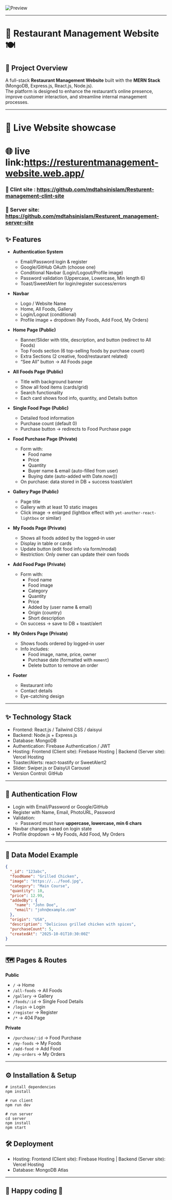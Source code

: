 ![Preview](https://github.com/mdtahsinislam/Resturent-management-clint-site/blob/66273850f3818213d412588819d1994f548333c4/readme2.png)

---
# 🎯  Restaurant Management Website 🍽️

## 📌 Project Overview
A full-stack **Restaurant Management Website** built with the **MERN Stack** (MongoDB, Express.js, React.js, Node.js).  
The platform is designed to enhance the restaurant’s online presence, improve customer interaction, and streamline internal management processes.

---
# 🚀 Live Website showcase
# 🌐 live link:https://resturentmanagement-website.web.app/

### 🔗 Clint site : https://github.com/mdtahsinislam/Resturent-management-clint-site 
### 🔗 Server site: https://github.com/mdtahsinislam/Resturent_management-server-site

## ✨ Features

- **Authentication System**
  - Email/Password login & register
  - Google/GitHub OAuth (choose one)
  - Conditional Navbar (Login/Logout/Profile image)
  - Password validation (Uppercase, Lowercase, Min length 6)
  - Toast/SweetAlert for login/register success/errors

- **Navbar**
  - Logo / Website Name
  - Home, All Foods, Gallery
  - Login/Logout (conditional)
  - Profile image + dropdown (My Foods, Add Food, My Orders)

- **Home Page (Public)**
  - Banner/Slider with title, description, and button (redirect to All Foods)
  - Top Foods section (6 top-selling foods by purchase count)
  - Extra Sections (2 creative, food/restaurant related)
  - “See All” button → All Foods page

- **All Foods Page (Public)**
  - Title with background banner
  - Show all food items (cards/grid)
  - Search functionality
  - Each card shows food info, quantity, and Details button

- **Single Food Page (Public)**
  - Detailed food information
  - Purchase count (default 0)
  - Purchase button → redirects to Food Purchase page

- **Food Purchase Page (Private)**
  - Form with:
    - Food name
    - Price
    - Quantity
    - Buyer name & email (auto-filled from user)
    - Buying date (auto-added with Date.now())
  - On purchase: data stored in DB + success toast/alert

- **Gallery Page (Public)**
  - Page title
  - Gallery with at least 10 static images
  - Click image → enlarged (lightbox effect with `yet-another-react-lightbox` or similar)

- **My Foods Page (Private)**
  - Shows all foods added by the logged-in user
  - Display in table or cards
  - Update button (edit food info via form/modal)
  - Restriction: Only owner can update their own foods

- **Add Food Page (Private)**
  - Form with:
    - Food name
    - Food image
    - Category
    - Quantity
    - Price
    - Added by (user name & email)
    - Origin (country)
    - Short description
  - On success → save to DB + toast/alert

- **My Orders Page (Private)**
  - Shows foods ordered by logged-in user
  - Info includes:
    - Food image, name, price, owner
    - Purchase date (formatted with `moment`)
    - Delete button to remove an order

- **Footer**
  - Restaurant info
  - Contact details
  - Eye-catching design

---

## ✨ Technology Stack

* Frontend: React.js / Tailwind CSS / daisyui
* Backend: Node.js + Express.js
* Database: MongoDB
* Authentication: Firebase Authentication / JWT
* Hosting: Frontend (Client site): Firebase Hosting | Backend (Server site): Vercel Hosting
* Toaster/Alerts: react-toastify or SweetAlert2
* Slider: Swiper.js or DaisyUI Carousel
* Version Control: GitHub
---

## 🔐 Authentication Flow

- Login with Email/Password or Google/GitHub
- Register with Name, Email, PhotoURL, Password
- Validation:
  - Password must have **uppercase, lowercase, min 6 chars**
- Navbar changes based on login state
- Profile dropdown → My Foods, Add Food, My Orders

---

## 🧾 Data Model Example

```json
{
  "_id": "123abc",
  "foodName": "Grilled Chicken",
  "image": "https://.../food.jpg",
  "category": "Main Course",
  "quantity": 10,
  "price": 12.99,
  "addedBy": {
    "name": "John Doe",
    "email": "john@example.com"
  },
  "origin": "USA",
  "description": "Delicious grilled chicken with spices",
  "purchaseCount": 5,
  "createdAt": "2025-10-01T10:30:00Z"
}
```

---
## 🗺 Pages & Routes

**Public**

* `/` → Home
* `/all-foods` → All Foods
* `/gallery` → Gallery
* `/foods/:id` → Single Food Details
* `/login` → Login
* `/register` → Register
* `/*` → 404 Page

**Private**

* `/purchase/:id` → Food Purchase
* `/my-foods` → My Foods
* `/add-food` → Add Food
* `/my-orders` → My Orders

---

## ⚙️ Installation & Setup
```
# install dependencies
npm install

# run client
npm run dev

# run server
cd server
npm install
npm start
```
## 🛠️ Deployment
* Hosting: Frontend (Client site): Firebase Hosting | Backend (Server site): Vercel Hosting
* Database: MongoDB Atlas
---
## 📝  Happy coding 🚀


